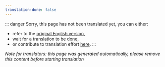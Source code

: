 ```yaml
---
translation-done: false
---
```

::: danger
Sorry, this page has not been translated yet, you can either:
- refer to the [original English version](<../../../cs/support/exceptions.md>),
- wait for a translation to be done,
- or contribute to translation effort [here](https://github.com/bsmg/wiki).
:::

_Note for translators: this page was generated automatically, please remove this content before starting translation_
